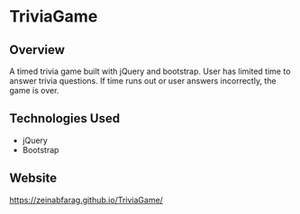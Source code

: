 # TriviaGame

## Overview

A timed trivia game built with jQuery and bootstrap. User has limited time to answer trivia questions. If time runs out or user answers incorrectly, the game is over. 

## Technologies Used

* jQuery
* Bootstrap

## Website

https://zeinabfarag.github.io/TriviaGame/
